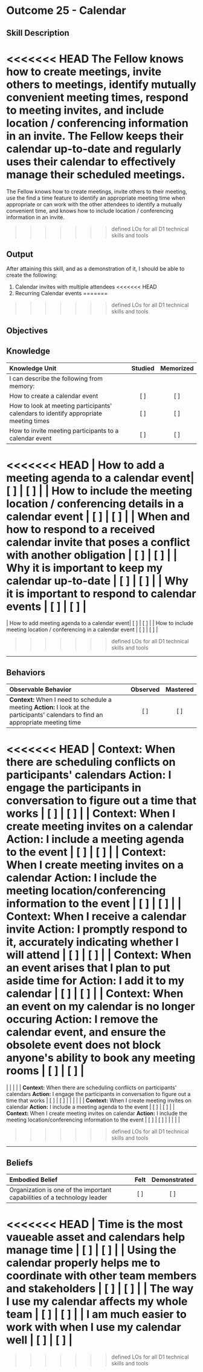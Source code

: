 # Outcome 25 - Calendar

**Skill Description**
----------
<<<<<<< HEAD
The Fellow knows how to create meetings, invite others to meetings, identify mutually convenient meeting times, respond to meeting invites, and include location / conferencing information in an invite. The Fellow keeps their calendar up-to-date and regularly uses their calendar to effectively manage their scheduled meetings.
=======
The Fellow knows how to create meetings, invite others to their meeting, use the find a time feature to identify an appropriate meeting time when appropriate or can work with the other attendees to identify a mutually convenient time, and knows how to include location / conferencing information in an invite.
>>>>>>> defined LOs for all D1 technical skills and tools

**Output**
----------
After attaining this skill, and as a demonstration of it, I should be able to create the following:

1. Calendar invites with multiple attendees
<<<<<<< HEAD
2. Recurring Calendar events
=======
>>>>>>> defined LOs for all D1 technical skills and tools


**Objectives**
----------
## **Knowledge**


| Knowledge Unit   |      Studied      | Memorized |
|:-------------|:------------------:|:--------:|
| I can describe the following from memory: | | |
| How to create a calendar event | [ ] | [ ]  |
| How to look at meeting participants' calendars to identify appropriate meeting times | [ ] | [ ]  |
| How to invite meeting participants to a calendar event | [ ] | [ ]  |
<<<<<<< HEAD
| How to add a meeting agenda to a calendar event| [ ] | [ ]  |
| How to include the meeting location / conferencing details in a calendar event | [ ] | [ ]  |
| When and how to respond to a received calendar invite that poses a conflict with another obligation | [ ] | [ ]  |
| Why it is important to keep my calendar up-to-date | [ ] | [ ]  |
|  Why it is important to respond to calendar events | [ ] | [ ]  |
=======
| How to add meeting agenda to a calendar event| [ ] | [ ]  |
| How to include meeting location / conferencing in a calendar event | [ ] | [ ]  |


>>>>>>> defined LOs for all D1 technical skills and tools

----------


## **Behaviors**

| Observable Behavior   |      Observed      | Mastered |
|:-------------|:------------------:|:--------:|
| **Context:** When I need to schedule a meeting **Action:** I look at the participants' calendars to find an appropriate meeting time | [ ] | [ ] |
<<<<<<< HEAD
| **Context:** When there are scheduling conflicts on participants' calendars **Action:** I engage the participants in conversation to figure out a time that works | [ ] | [ ] |
| **Context:** When I create meeting invites on a calendar **Action:** I include a meeting agenda to the event | [ ] | [ ] |
| **Context:** When I create meeting invites on a calendar **Action:** I include the meeting location/conferencing information to the event | [ ] | [ ] |
| **Context:** When I receive a calendar invite **Action:** I promptly respond to it, accurately indicating whether I will attend | [ ] | [ ] |
| **Context:** When an event arises that I plan to put aside time for **Action:** I add it to my calendar | [ ] | [ ] |
| **Context:** When an event on my calendar is no longer occuring **Action:** I remove the calendar event, and ensure the obsolete event does not block anyone's ability to book any meeting rooms | [ ] | [ ] |
=======
| | | |
| **Context:** When there are scheduling conflicts on participants' calendars **Action:** I engage the participants in conversation to figure out a time that works | [ ] | [ ] |
| | | |
| **Context:** When I create meeting invites on calendar **Action:** I include a meeting agenda to the event | [ ] | [ ] |
| **Context:** When I create meeting invites on calendar **Action:** I include the meeting location/conferencing information to the event | [ ] | [ ] |
| | | |


>>>>>>> defined LOs for all D1 technical skills and tools

----------


## **Beliefs**


| Embodied Belief   |      Felt      | Demonstrated |
|:-------------|:------------------:|:--------:|
| Organization is one of the important capabilities of a technology leader | [ ] | [ ] |
<<<<<<< HEAD
| Time is the most vaueable asset and calendars help manage time | [ ] | [ ] |
| Using the calendar properly helps me to coordinate with other team members and stakeholders | [ ] | [ ] |
| The way I use my calendar affects my whole team | [ ] | [ ] |
| I am much easier to work with when I use my calendar well | [ ] | [ ] |
=======
>>>>>>> defined LOs for all D1 technical skills and tools

